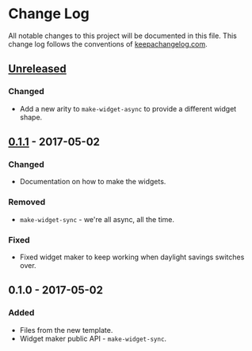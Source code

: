 # Change Log
All notable changes to this project will be documented in this file. This change log follows the conventions of [keepachangelog.com](http://keepachangelog.com/).

## [Unreleased]
### Changed
- Add a new arity to `make-widget-async` to provide a different widget shape.

## [0.1.1] - 2017-05-02
### Changed
- Documentation on how to make the widgets.

### Removed
- `make-widget-sync` - we're all async, all the time.

### Fixed
- Fixed widget maker to keep working when daylight savings switches over.

## 0.1.0 - 2017-05-02
### Added
- Files from the new template.
- Widget maker public API - `make-widget-sync`.

[Unreleased]: https://github.com/your-name/lockfiles/compare/0.1.1...HEAD
[0.1.1]: https://github.com/your-name/lockfiles/compare/0.1.0...0.1.1
